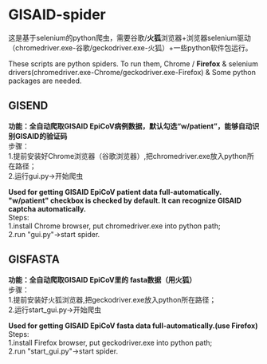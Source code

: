 # GISAID-spider
这是基于selenium的python爬虫，需要谷歌/**火狐**浏览器+浏览器selenium驱动（chromedriver.exe-谷歌/geckodriver.exe-火狐）+一些python软件包运行。  
  
These scripts are python spiders. To run them, Chrome / **Firefox** & selenium drivers(chromedriver.exe-Chrome/geckodriver.exe-Firefox) & Some python packages are needed.  

## GISEND  
**功能：全自动爬取GISAID EpiCoV病例数据，默认勾选“w/patient”，能够自动识别GISAID的验证码**  
步骤：  
1.提前安装好Chrome浏览器（谷歌浏览器）,把chromedriver.exe放入python所在路径；  
2.运行gui.py->开始爬虫  
  
**Used for getting GISAID EpiCoV patient data full-automatically. "w/patient" checkbox is checked by default. It can recognize GISAID captcha automatically.**  
Steps:   
1.install Chrome browser, put chromedriver.exe into python path;   
2.run "gui.py"->start spider.  

## GISFASTA  
**功能：全自动爬取GISAID EpiCoV里的 fasta数据（用火狐）**  
步骤：  
1.提前安装好火狐浏览器,把geckodriver.exe放入python所在路径；  
2.运行start_gui.py->开始爬虫
  
**Used for getting GISAID EpiCoV fasta data full-automatically.(use Firefox)**  
Steps:   
1.install Firefox browser, put geckodriver.exe into python path;  
2.run "start_gui.py"->start spider.  
